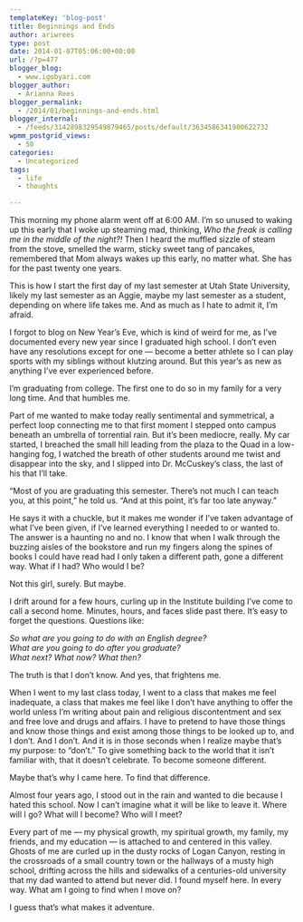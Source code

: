 ```yaml
---
templateKey: 'blog-post'
title: Beginnings and Ends
author: ariwrees
type: post
date: 2014-01-07T05:06:00+00:00
url: /?p=477
blogger_blog:
  - www.igobyari.com
blogger_author:
  - Arianna Rees
blogger_permalink:
  - /2014/01/beginnings-and-ends.html
blogger_internal:
  - /feeds/3142898329549879465/posts/default/3634586341900622732
wpmm_postgrid_views:
  - 50
categories:
  - Uncategorized
tags:
  - life
  - thoughts

---
```

<div dir="ltr" style="text-align: left;">
  <div style="clear: both; text-align: center;">
  </div>
  
  <div style="clear: both; text-align: center;">
  </div>
  
  <p>
    This morning my phone alarm went off at 6:00 AM. I&#8217;m so unused to waking up this early that I woke up steaming mad, thinking, <i>Who the freak is calling me in the middle of the night?!&nbsp;</i>Then I heard the muffled sizzle of steam from the stove, smelled the warm, sticky sweet tang of pancakes, remembered that Mom always wakes up this early, no matter what. She has for the past twenty one years.
  </p>
  
  <p>
    This is how I start the first day of my last semester at Utah State University, likely my last semester as an Aggie, maybe my last semester as a student, depending on where life takes me. And as much as I hate to admit it, I&#8217;m afraid.
  </p>
  
  <p>
    I forgot to blog on New Year&#8217;s Eve, which is kind of weird for me, as I&#8217;ve documented every new year since I graduated high school. I don&#8217;t even have any resolutions except for one &#8212; become a better athlete so I can play sports with my siblings without klutzing around. But this year&#8217;s as new as anything I&#8217;ve ever experienced before.
  </p>
  
  <p>
    I&#8217;m graduating from college. The first one to do so in my family for a very long time. And that humbles me.
  </p>
  
  <p>
    Part of me wanted to make today really sentimental and symmetrical, a perfect loop connecting me to that first moment I stepped onto campus beneath an umbrella of torrential rain. But it&#8217;s been mediocre, really. My car started, I breached the small hill leading from the plaza to the Quad in a low-hanging fog, I watched the breath of other students around me twist and disappear into the sky, and I slipped into Dr. McCuskey&#8217;s class, the last of his that I&#8217;ll take.
  </p>
  
  <p>
    &#8220;Most of you are graduating this semester. There&#8217;s not much I can teach you, at this point,&#8221; he told us. &#8220;And at this point, it&#8217;s far too late anyway.&#8221;
  </p>
  
  <p>
    He says it with a chuckle, but it makes me wonder if I&#8217;ve taken advantage of what I&#8217;ve been given, if I&#8217;ve learned everything I needed to or wanted to. The answer is a haunting no and no. I know that when I walk through the buzzing aisles of the bookstore and run my fingers along the spines of books I could have read had I only taken a different path, gone a different way. What if I had? Who would I be?
  </p>
  
  <p>
    Not this girl, surely. But maybe.
  </p>
  
  <p>
    I drift around for a few hours, curling up in the Institute building I&#8217;ve come to call a second home. Minutes, hours, and faces slide past there. It&#8217;s easy to forget the questions. Questions like:
  </p>
  
  <p>
    <i>So what are you going to do with an English degree?<br />What are you going to do after you graduate?&nbsp;</i><br /><i>What next? What now? What then?&nbsp;</i>
  </p>
  
  <p>
    The truth is that I don&#8217;t know. And yes, that frightens me.
  </p>
  
  <p>
    When I went to my last class today, I went to a class that makes me feel inadequate, a class that makes me feel like I don&#8217;t have anything to offer the world unless I&#8217;m writing about pain and religious discontentment and sex and free love and drugs and affairs. I have to pretend to have those things and know those things and exist among those things to be looked up to, and I don&#8217;t. And I don&#8217;t. And it is in those seconds when I realize maybe that&#8217;s my purpose: to &#8220;don&#8217;t.&#8221; To give something back to the world that it isn&#8217;t familiar with, that it doesn&#8217;t celebrate. To become someone different.
  </p>
  
  <p>
    Maybe that&#8217;s why I came here. To find that difference.
  </p>
  
  <p>
    Almost four years ago, I stood out in the rain and wanted to die because I hated this school. Now I can&#8217;t imagine what it will be like to leave it. Where will I go? What will I become? Who will I meet?
  </p>
  
  <p>
    Every part of me &#8212; my physical growth, my spiritual growth, my family, my friends, and my education &#8212; is attached to and centered in this valley. Ghosts of me are curled up in the dusty rocks of Logan Canyon, resting in the crossroads of a small country town or the hallways of a musty high school, drifting across the hills and sidewalks of a centuries-old university that my dad wanted to attend but never did. I found myself here. In every way. What am I going to find when I move on?
  </p>
  
  <p>
    I guess that&#8217;s what makes it adventure.&nbsp;
  </p>
</div>